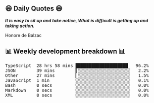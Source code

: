 ## 😄 Daily Quotes 😄

_**It is easy to sit up and take notice, What is difficult is getting up and taking action.**_

Honore de Balzac



## 📊 Weekly development breakdown 📊

<pre>TypeScript  28 hrs 58 mins ████████████████████▏  96.2%
JSON        39 mins        ▍░░░░░░░░░░░░░░░░░░░░   2.2%
Other       27 mins        ▎░░░░░░░░░░░░░░░░░░░░   1.5%
JavaScript  1 min          ░░░░░░░░░░░░░░░░░░░░░   0.1%
Bash        0 secs         ░░░░░░░░░░░░░░░░░░░░░   0.0%
Markdown    0 secs         ░░░░░░░░░░░░░░░░░░░░░   0.0%
XML         0 secs         ░░░░░░░░░░░░░░░░░░░░░   0.0%</pre>